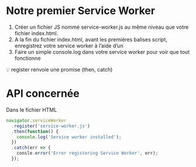# Notre premier Service Worker

1. Créer un fichier JS nommé service-worker.js au même niveau que votre fichier index.html.
2. A la fin du fichier index.html, avant les premières balises script, enregistrez votre service worker à l’aide d’un <script></script>
3. Faire un simple console.log dans votre service worker pour voir que tout fonctionne

💡 register renvoie une promise (then, catch)

# API concernée

Dans le fichier HTML

```javascript
navigator.serviceWorker
  .register('service-worker.js')
  .then(function() {
    console.log('Service worker installed');
  })
  .catch(err => {
    consle.error('Error registering Service Worker', err);
  });
```
